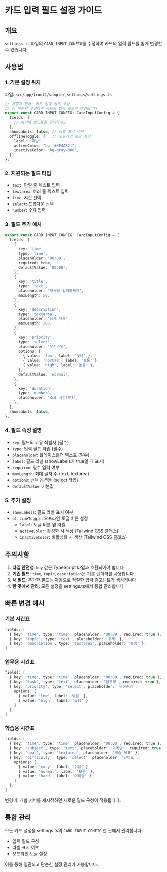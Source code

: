 # 카드 입력 필드 설정 가이드

## 개요

`settings.ts` 파일의 `CARD_INPUT_CONFIG`를 수정하여 카드의 입력 필드를 쉽게 변경할 수 있습니다.

## 사용법

### 1. 기본 설정 위치

파일: `src/app/(root)/sample/_settings/settings.ts`

```typescript
// 개발자 전용: 카드 입력 필드 구성
// 이 부분만 수정하면 카드의 입력 필드가 변경됩니다
export const CARD_INPUT_CONFIG: CardInputConfig = {
  fields: [
    // 여기에 필드들을 정의하세요
  ],
  showLabels: false, // 라벨 표시 여부
  offlineToggle: {   // 오프라인 토글 설정
    label: "휴방",
    activeColor: "bg-[#3E4A82]",
    inactiveColor: "bg-gray-300",
  },
};
```

### 2. 지원되는 필드 타입

- `text`: 단일 줄 텍스트 입력
- `textarea`: 여러 줄 텍스트 입력
- `time`: 시간 선택
- `select`: 드롭다운 선택
- `number`: 숫자 입력

### 3. 필드 추가 예시

```typescript
export const CARD_INPUT_CONFIG: CardInputConfig = {
  fields: [
    {
      key: 'time',
      type: 'time',
      placeholder: '00:00',
      required: true,
      defaultValue: '09:00',
    },
    {
      key: 'title',
      type: 'text',
      placeholder: '제목을 입력하세요',
      maxLength: 50,
    },
    {
      key: 'description',
      type: 'textarea',
      placeholder: '상세 내용',
      maxLength: 200,
    },
    {
      key: 'priority',
      type: 'select',
      placeholder: '우선순위',
      options: [
        { value: 'low', label: '낮음' },
        { value: 'normal', label: '보통' },
        { value: 'high', label: '높음' },
      ],
      defaultValue: 'normal',
    },
    {
      key: 'duration',
      type: 'number',
      placeholder: '소요 시간(분)',
    },
  ],
  showLabels: false,
};
```

### 4. 필드 속성 설명

- `key`: 필드의 고유 식별자 (필수)
- `type`: 입력 필드 타입 (필수)
- `placeholder`: 플레이스홀더 텍스트 (필수)
- `label`: 필드 라벨 (showLabels가 true일 때 표시)
- `required`: 필수 입력 여부
- `maxLength`: 최대 글자 수 (text, textarea)
- `options`: 선택 옵션들 (select 타입)
- `defaultValue`: 기본값

### 5. 추가 설정

- `showLabels`: 필드 라벨 표시 여부
- `offlineToggle`: 오프라인 토글 버튼 설정
  - `label`: 토글 버튼 옆 라벨
  - `activeColor`: 활성화 시 색상 (Tailwind CSS 클래스)
  - `inactiveColor`: 비활성화 시 색상 (Tailwind CSS 클래스)

## 주의사항

1. **타입 안전성**: `key` 값은 TypeScript 타입과 호환되어야 합니다
2. **기존 필드**: `time`, `topic`, `description`은 기본 렌더러를 사용합니다
3. **새 필드**: 추가한 필드는 자동으로 적절한 입력 컴포넌트가 생성됩니다
4. **한 곳에서 관리**: 모든 설정을 settings.ts에서 통합 관리합니다

## 빠른 변경 예시

### 기본 시간표
```typescript
fields: [
  { key: 'time', type: 'time', placeholder: '00:00', required: true },
  { key: 'topic', type: 'text', placeholder: '주제' },
  { key: 'description', type: 'textarea', placeholder: '설명' },
]
```

### 업무용 시간표
```typescript
fields: [
  { key: 'time', type: 'time', placeholder: '00:00', required: true },
  { key: 'task', type: 'text', placeholder: '업무명', required: true },
  { key: 'priority', type: 'select', placeholder: '우선순위', 
    options: [
      { value: 'low', label: '낮음' },
      { value: 'high', label: '높음' }
    ]
  },
]
```

### 학습용 시간표
```typescript
fields: [
  { key: 'time', type: 'time', placeholder: '00:00', required: true },
  { key: 'subject', type: 'text', placeholder: '과목명', required: true },
  { key: 'goal', type: 'textarea', placeholder: '학습 목표' },
  { key: 'difficulty', type: 'select', placeholder: '난이도',
    options: [
      { value: 'easy', label: '쉬움' },
      { value: 'normal', label: '보통' },
      { value: 'hard', label: '어려움' }
    ]
  },
]
```

변경 후 개발 서버를 재시작하면 새로운 필드 구성이 적용됩니다.

## 통합 관리

모든 카드 설정을 settings.ts의 `CARD_INPUT_CONFIG` 한 곳에서 관리합니다:
- 입력 필드 구성
- 라벨 표시 여부  
- 오프라인 토글 설정

이를 통해 일관되고 단순한 설정 관리가 가능합니다.